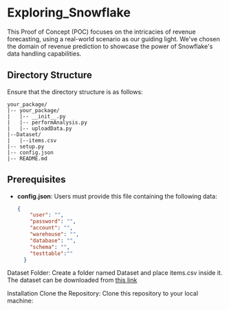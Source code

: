 # Exploring_Snowflake
This Proof of Concept (POC) focuses on the intricacies of revenue forecasting, using a real-world scenario as our guiding light. We've chosen the domain of revenue prediction to showcase the power of Snowflake's data handling capabilities.

## Directory Structure

Ensure that the directory structure is as follows:

```
your_package/
|-- your_package/
|   |-- __init__.py
|   |-- performAnalysis.py
|   |-- uploadData.py
|--Dataset/
|   |--items.csv
|-- setup.py
|-- config.json
|-- README.md
```


## Prerequisites

- **config.json**: Users must provide this file containing the following data:

  ```json
  {
      "user": "",
      "password": "",
      "account": "",
      "warehouse": "",
      "database": "",
      "schema": "",
      "testtable":""
    }


Dataset Folder: Create a folder named Dataset and place items.csv inside it. The dataset can be downloaded from [this link](https://www.kaggle.com/datasets/oscarm524/revenue-forecast)

Installation
Clone the Repository: Clone this repository to your local machine:
